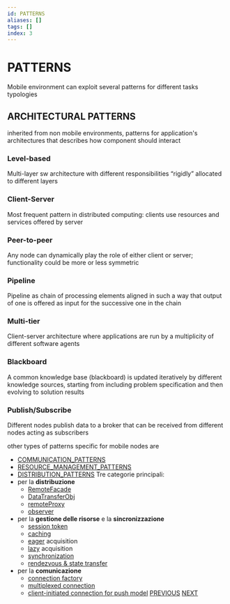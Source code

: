 ```yaml
---
id: PATTERNS
aliases: []
tags: []
index: 3
---
```


# PATTERNS

Mobile environment can exploit several patterns for different tasks typologies

## ARCHITECTURAL PATTERNS

inherited from non mobile environments, patterns for application's architectures that describes how component should interact
### Level-based

Multi-layer sw architecture with different responsibilities “rigidly” allocated to different layers
### Client-Server

Most frequent pattern in distributed computing: clients use resources and services offered by server
### Peer-to-peer

Any node can dynamically play the role of either client or server; functionality could be more or less symmetric
### Pipeline

Pipeline as chain of processing elements aligned in such a way that output of one is offered as input for the successive one in the chain
### Multi-tier

Client-server architecture where applications are run by a multiplicity of different software agents
### Blackboard

A common knowledge base (blackboard) is updated iteratively by different knowledge sources, starting from including problem specification and then evolving to solution results
### Publish/Subscribe

Different nodes publish data to a broker that can be received from different nodes acting as subscribers

other types of patterns specific for mobile nodes are
- [COMMUNICATION_PATTERNS](COMMUNICATION_PATTERNS.md)
- [RESOURCE_MANAGEMENT_PATTERNS](RESOURCE_MANAGEMENT_PATTERNS.md)
- [DISTRIBUTION_PATTERNS](DISTRIBUTION_PATTERNS.md)
Tre categorie principali:
- per la **distribuzione**
	- [RemoteFacade](RemoteFacade.md)
	- [DataTransferObj](DataTransferObj.md)
	- [remoteProxy](remoteProxy.md)
	- [observer](observer.md)
- per la **gestione delle risorse** e la **sincronizzazione**
	- [session token](sessTok.md)
	- [caching](caching.md)
	- [eager](eager.md) acquisition
	- [lazy](lazy.md) acquisition
	- [synchronization](synch.md)
	- [rendezvous & state transfer](stateTransfer.md)
- per la **comunicazione**
	- [connection factory](connFact.md)
	- [multiplexed connection](multiplexedConn.md)
	- [client-initiated connection for push model](clientInit.md)
[PREVIOUS](MOBILE_MIDDLEWARE_PRINCIPLES.md) [NEXT](DISTRIBUTION_PATTERNS.md)
